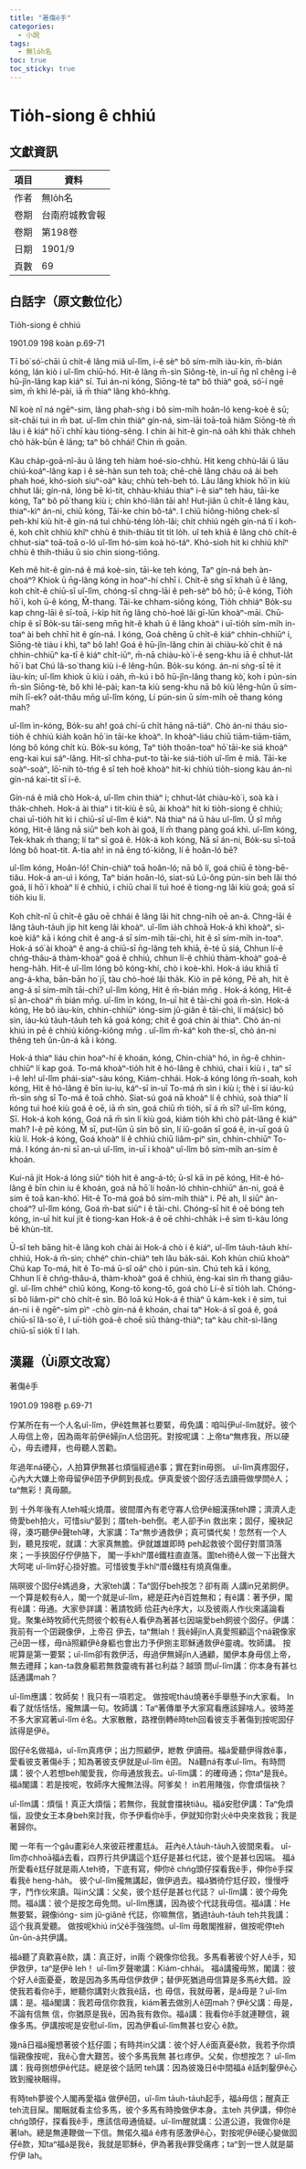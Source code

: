```yaml
---
title: "著傷ê手"
categories:
  - 小說
tags:
  - 無lo̍h名
toc: true
toc_sticky: true
---
```


# Tio̍h-siong ê chhiú

## 文獻資訊

| 項目 | 資料 |
|---|---|
| 作者 | 無lo̍h名 |
| 卷期 | 台南府城教會報 |
| 卷期 | 第198卷 |
| 日期 | 1901/9 |
| 頁數 | 69 |

## 白話字（原文數位化）

Tio̍h-siong ê chhiú

1901.09 198 koàn p.69-71

Tī bó͘ só͘-chāi ū chi̍t-ê lâng miâ uî-lîm, i-ê sèⁿ bô sím-mi̍h iàu-kín, m̄-bián kóng, lán kiò i uî-lîm chiū-hó. Hit-ê lâng m̄-sìn Siông-tè, in-uī n̄g nî chêng i-ê hū-jîn-lâng kap kiáⁿ sí. Tuì án-ni kóng, Siōng-tè taⁿ bô thiàⁿ goá, só͘-í ngē sim, m̄ khì lé-pài, iā m̄ thiaⁿ lâng khó-khǹg.

Nî koè nî ná ngēⁿ-sim, lâng phah-sǹg i bô sím-mi̍h hoân-ló keng-koè ê sū; si̍t-chāi tuì in m̄ bat. uî-lîm chin thiàⁿ gín-ná, sim-lāi toā-toā hiâm Siōng-tè m̄ lâu i ê kiáⁿ hō͘ i chhī kàu tióng-sêng. I chin ài hit-ê gín-ná oa̍h khì tha̍k chheh chò ha̍k-būn ê lâng; taⁿ bô chhái! Chin m̄ goān.

Kàu cha̍p-goā-nî-āu ū lâng teh hiàm hoé-sio-chhù. Hit keng chhù-lāi ū lāu chiú-koáⁿ-lâng kap i ê sè-hàn sun teh toà; chē-chē lâng cháu oá ài beh phah hoé, khó-sioh siuⁿ-oàⁿ kàu; chhù teh-beh tó. Lāu lâng khiok hō͘ in kiù chhut lâi; gín-ná, lóng bē kì-tit, chhàu-khiáu thiaⁿ i-ê siaⁿ teh háu, tāi-ke kóng, Taⁿ bô pō͘ thang kiù i; chin khó-liân tāi ah! Hut-jiân ū chi̍t-ê lâng kàu, thiaⁿ-kìⁿ án-ni, chiū kóng, Tāi-ke chin bô-táⁿ. I chiū hiông-hiông chek-sî peh-khí kiù hit-ê gín-ná tuì chhù-téng lo̍h-lâi; chi̍t chhiú nge̍h gín-ná tī i koh-ē, koh chi̍t chhiú khîⁿ chhù ê thih-thiāu ti̍t ti̍t lo̍h. uî teh khiā ê lâng chò chi̍t-ē chhut-siaⁿ toā-toā o-ló uî-lîm hó-sim koà hó-táⁿ. Khó-sioh hit ki chhiú khîⁿ chhù ê thih-thiāu ū sio chin siong-tiōng.

Keh mê hit-ê gín-ná ê má koè-sin, tāi-ke teh kóng, Taⁿ gín-ná beh àn-choáⁿ? Khiok ū n̄g-lâng kóng in hoaⁿ-hí chhī i. Chi̍t-ê sǹg sī khah ū ê lâng, koh chi̍t-ê chiū-sī uî-lîm, chóng-sī chng-lāi ê peh-sèⁿ bô hô; ū-ê kóng, Tio̍h hō͘ i, koh ū-ê kóng, M̄-thang. Tāi-ke chham-siông kóng, Tio̍h chhiáⁿ Bo̍k-su kap chng-lāi ê sī-toā, í-ki̍p hit n̄g lâng chò-hoé lâi gī-lūn khoàⁿ-māi. Chū-chi̍p ê sî Bo̍k-su tāi-seng mn̄g hit-ê khah ū ê lâng khoàⁿ i uī-tio̍h sím-mi̍h in-toaⁿ ài beh chhī hit ê gín-ná. I kóng, Goá chêng ū chi̍t-ê kiáⁿ chhin-chhiūⁿ i, Siōng-tè tiàu i khì, taⁿ bô lah! Goá ê hū-jîn-lâng chin ài chiàu-kò͘ chit ê ná chhin-chhiūⁿ ka-tī ê kiáⁿ chi̍t-iūⁿ, m̄-nā chiàu-kò͘ i-ê seng-khu iā ē chhut-la̍t hō͘ i bat Chú Iâ-so͘ thang kiù i-ê lêng-hûn. Bo̍k-su kóng. án-ni sǹg-sī tē it iàu-kín; uî-lîm khiok ū kiù i oa̍h, m̄-kú i bô hū-jîn-lâng thang kò͘, koh i pún-sin m̄-sìn Siōng-tè, bô khì lé-pài; kan-ta kiù seng-khu nā bô kiù lêng-hûn ū sím-mi̍h lī-ek? oa̍t-thâu mn̄g uî-lîm kóng, Lí pún-sin ū sím-mi̍h oē thang kóng mah?

uî-lîm ìn-kóng, Bo̍k-su ah! goá chí-ū chi̍t hāng nā-tiāⁿ. Chò án-ni tháu sio-tio̍h ê chhiú kia̍h koân hō͘ in tāi-ke khoàⁿ. In khoàⁿ-liáu chiū tiām-tiām-tiām, lóng bô kóng chi̍t kù. Bo̍k-su kóng, Taⁿ tio̍h thoân-toaⁿ hō͘ tāi-ke siá khoàⁿ eng-kai kui sáⁿ-lâng. Hit-sî chha-put-to tāi-ke siá-tio̍h uî-lîm ê miâ. Tāi-ke soàⁿ-soàⁿ, lō͘-nih tò-tńg ê sî teh hoê khoàⁿ hit-ki chhiú tio̍h-siong kàu án-ni gín-ná kai-tit sī i-ê.

Gín-ná ê miâ chò Hok-á, uî-lîm chin thiàⁿ i; chhut-la̍t chiàu-kò͘ i, soà kà i tha̍k-chheh. Hok-á ài thiaⁿ i tit-kiù ê sū, ài khoàⁿ hit ki tio̍h-siong ê chhiú; chai uī-tio̍h hit ki i chiū-sī uî-lîm ê kiáⁿ. Ná thiaⁿ ná ū hàu uî-lîm. Ū sî mn̄g kóng, Hit-ê lâng nā siūⁿ beh koh ài goá, lí m̄ thang pàng goá khì. uî-lîm kóng, Tek-khak m̄ thang; lí taⁿ sī goá ê. Ho̍k-á koh kóng, Nā sī án-ni, Bo̍k-su sī-toā lóng bô hoat-tit. A-tia ah! in nā ēng tó͘-kiông, lí ē hoân-ló bē?

uî-lîm kóng, Hoân-ló! Chin-chiàⁿ toā hoân-ló; nā bô lí, goá chiū ē tòng-bē-tiâu. Hok-á an-uì i kóng, Taⁿ bián hoân-ló, siat-sú Lú-ông pún-sin beh lâi thó goá, lí hō͘ i khoàⁿ lí ê chhiú, i chiū chai lí tuì hoé ê tiong-ng lâi kiù goá; goá sī tio̍h kiu li.

Koh chi̍t-nî ū chi̍t-ê gâu oē chhái ê lâng lâi hit chng-ni̍h oē an-á. Chng-lāi ê lâng ta̍uh-ta̍uh ji̍p hit keng lâi khoàⁿ. uî-lîm ia̍h chhoā Hok-á khì khoàⁿ, sì-koè kiâⁿ kā i kóng chit ê ang-á sī sím-mi̍h tāi-chì, hit ê sī sím-mi̍h in-toaⁿ. Hok-á só͘ ài khoàⁿ ê ang-á chiū-sī n̄g-lâng teh khiā, ē-té ū siá, Chhun lí-ê chńg-thâu-á thàm-khoàⁿ goá ê chhiú, chhun lí-ê chhiú thàm-khoàⁿ goá-ê heng-ha̍h. Hit-ê uî-lîm lóng bô kóng-khí, chò i koè-khì. Hok-á iáu khiā tī ang-á-kha, bān-bān ho͘ jī, tàu chò-hoé lâi tha̍k. Kiò in pē kóng, Pē ah, hit ê ang-á sī sím-mi̍h tāi-chì? uî-lîm kóng, Hit ê m̄-bián mn̄g . Hok-á kóng, Hit-ê sī àn-choáⁿ m̄ bián mn̄g. uî-lîm ìn kóng, In-uī hit ê tāi-chì goá m̄-sìn. Hok-á kóng, He bô iàu-kín, chhin-chhiūⁿ ióng-sim jû-giân ê tāi-chì, lí má(sic) bô sìn, iáu-kú ta̍uh-ta̍uh teh kā goá kóng; chit ê goá chin ài thiaⁿ. Chò án-ni khiú in pē ê chhiú kiông-kiông mn̄g . uî-lîm m̄-káⁿ koh the-sî, chò án-ni thêng teh ûn-ûn-á kā i kóng.

Hok-á thiaⁿ liáu chin hoaⁿ-hí ê khoán, kóng, Chin-chiàⁿ hó, in n̄g-ê chhin-chhiūⁿ lí kap goá. To-má khoàⁿ-tio̍h hit ê hó-lâng ê chhiú, chai i kiù i , taⁿ sī i-ê leh! uî-lîm phái-siaⁿ-sàu kóng, Kiám-chhái. Hok-á kóng lóng m̄-soah, koh kóng, Hit ê hó-lâng ê bīn iu-iu, káⁿ-sī in-uī To-má m̄ sìn i kiù i; thè i sí iáu-kú m̄-sìn sǹg sī To-má ê toā chhò. Siat-sú goá nā khoàⁿ lí ê chhiú, soà thiaⁿ lí kóng tuì hoé kiù goá ê oē, iā m̄ sìn, goá chiū m̄ tio̍h, sī á m̄ sī? uî-lîm kóng, Sī. Hok-á koh kóng, Goá nā m̄ sìn lí kiù goá, kiám tio̍h khì chò pa̍t-lâng ê kiáⁿ mah? I-ê pē kóng, M̄ sī, put-lūn ū sìn bô sìn, lí iû-goân sī goá ê, in-uī goá ū kiù lí. Hok-á kóng, Goá khoàⁿ lí ê chhiú chiū liâm-piⁿ sìn, chhin-chhiūⁿ To-má. I kóng án-ni sī an-uì uî-lîm, in-uī i khoàⁿ uî-lîm bô sím-mi̍h an-sim ê khoán.

Kuí-nā ji̍t Hok-á lóng siūⁿ tio̍h hit ê ang-á-tô; ū-sî kā in pē kóng, Hit-ê hó-lâng ê bīn chin iu ê khoán, goá nā hō͘ lí hoân-ló chhin-chhiūⁿ án-ni, goá ê sim ē toā kan-khó͘. Hit-ê To-má goá bô sím-mi̍h thiàⁿ i. Pē ah, lí siūⁿ àn-choáⁿ? uî-lîm kóng, Goá m̄-bat siūⁿ i ê tāi-chì. Chóng-sī hit ê oē bóng teh kóng, in-uī hit kuí ji̍t ê tiong-kan Hok-á ê oē chhì-chha̍k i-ê sim tì-kàu lóng bē khùn-tit.

Ū-sî teh bāng hit-ê lâng koh chài ài Hok-á chò i ê kiáⁿ, uî-lîm ta̍uh-ta̍uh khí-chhiú, Hok-á m̄-sìn; chhéⁿ chin-chiàⁿ teh lâu ba̍k-sái. Koh khùn chiū khoàⁿ Chú kap To-má, hit ê To-má ū-sî oāⁿ chò i pún-sin. Chú teh kā i kóng, Chhun lí ê chńg-thâu-á, thàm-khoàⁿ goá ê chhiú, èng-kai sìn m̄ thang giâu-gî. uî-lîm chhéⁿ chiū kóng, Kong-tō kong-tō, goá chò Lí-ê sī tio̍h lah. Chóng-sī bô liâm-piⁿ chò chi̍t-ē sìn. Bô loā kú Hok-á ê thiàⁿ ū kám-kek i ê sim, tuì án-ni i ê ngēⁿ-sim pìⁿ -chò gín-ná ê khoán, chai taⁿ Hok-á sī goá ê, goá chiū-sī Iâ-so͘ ê, I uī-tio̍h goá-ê choē siū thàng-thiàⁿ; taⁿ kàu chi̍t-sì-lâng chiū-sī sio̍k tī I lah.

## 漢羅（Ùi原文改寫）

著傷ê手

1901.09 198卷 p.69-71

佇某所在有一个人名uî-lîm，伊ê姓無甚乜要緊，毋免講：咱叫伊uî-lîm就好。彼个人毋信上帝，因為兩年前伊ê婦jîn人佮囝死。對按呢講：上帝taⁿ無疼我，所以硬心，毋去禮拜，也毋聽人苦勸。

年過年ná硬心，人拍算伊無甚乜煩惱經過ê事；實在對in毋捌。 uî-lîm真疼囡仔，心內大大嫌上帝毋留伊ê囝予伊飼到長成。伊真愛彼个囡仔活去讀冊做學問ê人；taⁿ無彩！真毋願。

到 十外年後有人teh喊火燒厝。彼間厝內有老守寡人佮伊ê細漢孫teh蹛；濟濟人走倚愛beh拍火，可惜siuⁿ晏到；厝teh-beh倒。老人卻予in 救出來；囡仔，攏袂記得，湊巧聽伊ê聲teh哮，大家講：Taⁿ無步通救伊；真可憐代矣！忽然有一个人到，聽見按呢，就講：大家真無膽。伊就雄雄即時 peh起救彼个囡仔對厝頂落來；一手挾囡仔佇伊胳下， 閣一手khîⁿ厝ê鐵柱直直落。圍teh徛ê人做一下出聲大大呵咾 uî-lîm好心掛好膽。可惜彼隻手khîⁿ厝ê鐵柱有燒真傷重。

隔暝彼个囡仔ê媽過身，大家teh講：Taⁿ囡仔beh按怎？卻有兩 人講in兄弟飼伊。一个算是較有ê人，閣一个就是uî-lîm，總是莊內ê百姓無和；有ê講：著予伊，閣有ê講：毋通。大家參詳講：著請牧師 佮莊內ê序大，以及彼兩人作伙來議論看覓。聚集ê時牧師代先問彼个較有ê人看伊為著甚乜因端愛beh飼彼个囡仔。伊講：我前有一个囝親像伊，上帝召 伊去，taⁿ無lah！我ê婦jîn人真愛照顧這个ná親像家己ê囝一樣，毋nā照顧伊ê身軀也會出力予伊捌主耶穌通救伊ê靈魂。牧師講。 按呢算是第一要緊；uî-lîm卻有救伊活，毋過伊無婦jîn人通顧，閣伊本身毋信上帝，無去禮拜；kan-ta救身軀若無救靈魂有甚乜利益？越頭 問uî-lîm講：你本身有甚乜話通講mah？

uî-lîm應講：牧師矣！我只有一項若定。 做按呢tháu燒著ê手舉懸予in大家看。 In看了就恬恬恬，攏無講一句。牧師講：Taⁿ著傳單予大家寫看應該歸啥人。彼時差不多大家寫著uî-lîm ê名。大家散散，路裡倒轉ê時teh回看彼支手著傷到按呢囡仔該得是伊ê。

囡仔ê名做福á，uî-lîm真疼伊；出力照顧伊，紲教 伊讀冊。福á愛聽伊得救ê事，愛看彼支著傷ê手；知為著彼支伊就是uî-lîm ê囝。 Ná聽ná有孝uî-lîm。有時問講：彼个人若想beh閣愛我，你毋通放我去。uî-lîm講：的確毋通；你taⁿ是我ê。 福á閣講：若是按呢，牧師序大攏無法得。阿爹矣！ in若用賭強，你會煩惱袂？

uî-lîm講：煩惱！真正大煩惱；若無你，我就會擋袂tiâu。福á安慰伊講：Taⁿ免煩惱，設使女王本身beh來討我，你予伊看你ê手，伊就知你對火ê中央來救我；我是著歸你。

閣 一年有一个gâu畫彩ê人來彼莊裡畫尪á。 莊內ê人ta̍uh-ta̍uh入彼間來看。 uî-lîm亦chhoā福á去看，四界行共伊講這个尪仔是甚乜代誌，彼个是甚乜因端。 福á所愛看ê尪仔就是兩人teh徛，下底有寫，伸你ê chńg頭仔探看我ê手，伸你ê手探看我ê heng-ha̍h。 彼个uî-lîm攏無講起，做伊過去。福á猶徛佇尪仔跤，慢慢呼字，鬥作伙來讀。叫in父講：父矣，彼个尪仔是甚乜代誌？ uî-lîm講：彼个毋免問。福á講：彼个是按怎毋免問。uî-lîm應講，因為彼个代誌我毋信。福á講：He無要緊，親像ióng- sim jû-giânê 代誌，你嘛無信，猶過ta̍uh-ta̍uh teh共我講：這个我真愛聽。 做按呢khiú in父ê手強強問。uî-lîm 毋敢閣推辭，做按呢停teh ûn-ûn-á共伊講。

福á聽了真歡喜ê款，講：真正好，in兩 个親像你佮我。多馬看著彼个好人ê手，知伊救伊，taⁿ是伊ê leh！ uî-lîm歹聲嗽講：Kiám-chhái。 福á講攏毋煞，閣講：彼个好人ê面憂憂，敢是因為多馬毋信伊救伊；替伊死猶過毋信算是多馬ê大錯。設使我若看你ê手，紲聽你講對火救我ê話，也 毋信，我就毋著，是á毋是？uî-lîm講：是。福á閣講：我若毋信你救我，kiám著去做別人ê囝mah？伊ê父講：毋是，不論有信無 信，你猶原是我ê，因為我有救你。福á講：我看你ê手就連鞭信，親像多馬。伊講按呢是安慰uî-lîm，因為伊看uî-lîm無甚乜安心 ê款。

幾nā日福á攏想著彼个尪仔圖；有時共in父講：彼个好人ê面真憂ê款，我若予你煩惱親像按呢，我ê心會大艱苦。彼个多馬我無 甚乜疼伊。父矣，你想按怎？ uî-lîm講：我毋捌想伊ê代誌。總是彼个話罔 teh講：因為彼幾日ê中間福á ê話刺鑿伊ê心致到攏袂睏得。

有時teh夢彼个人閣再愛福á 做伊ê囝，uî-lîm ta̍uh-ta̍uh起手，福á毋信；醒真正teh流目屎。閣睏就看主佮多馬，彼个多馬有時換做伊本身。主teh 共伊講，伸你ê chńg頭仔，探看我ê手，應該信毋通僥疑。uî-lîm醒就講：公道公道，我做你ê是著lah。總是無連鞭做一下信。無偌久福á ê疼有感激伊ê心，對按呢伊ê硬心變做囡仔ê款，知taⁿ福á是我ê，我就是耶穌ê，伊為著我ê罪受痛疼；taⁿ到一世人就是屬佇伊 lah。
